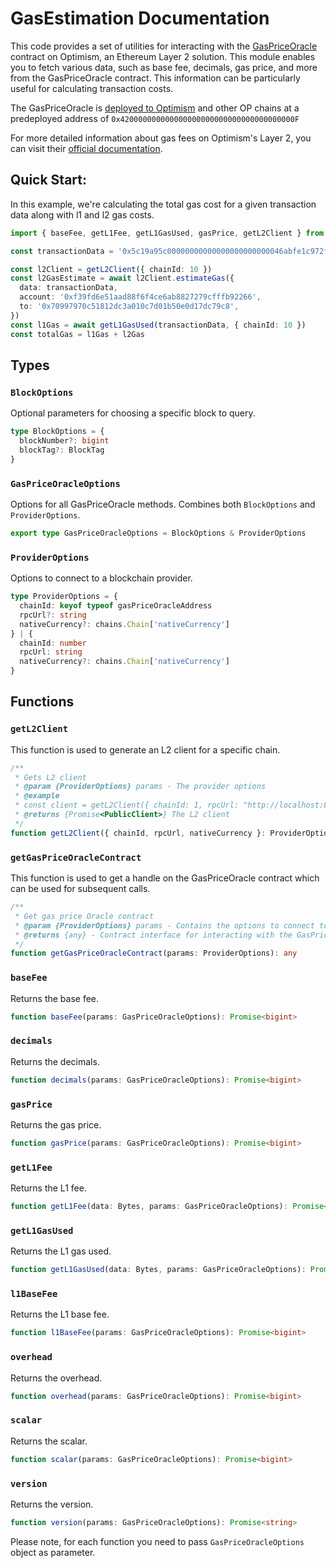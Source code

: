 # GasEstimation Documentation

This code provides a set of utilities for interacting with the [GasPriceOracle](../contracts-bedrock/contracts/l2/GasPriceOracle.sol) contract on Optimism, an Ethereum Layer 2 solution. This module enables you to fetch various data, such as base fee, decimals, gas price, and more from the GasPriceOracle contract. This information can be particularly useful for calculating transaction costs.

The GasPriceOracle is [deployed to Optimism](https://optimistic.etherscan.io/address/0x420000000000000000000000000000000000000F) and other OP chains at a predeployed address of `0x420000000000000000000000000000000000000F`

For more detailed information about gas fees on Optimism's Layer 2, you can visit their [official documentation](https://community.optimism.io/docs/developers/build/transaction-fees/#the-l2-execution-fee).

## Quick Start:
In this example, we're calculating the total gas cost for a given transaction data along with l1 and l2 gas costs.

```typescript
import { baseFee, getL1Fee, getL1GasUsed, gasPrice, getL2Client } from '@eth-optimism/contracts-ts'

const transactionData = '0x5c19a95c00000000000000000000000046abfe1c972fca43766d6ad70e1c1df72f4bb4d1'

const l2Client = getL2Client({ chainId: 10 })
const l2GasEstimate = await l2Client.estimateGas({
  data: transactionData,
  account: '0xf39fd6e51aad88f6f4ce6ab8827279cfffb92266',
  to: '0x70997970c51812dc3a010c7d01b50e0d17dc79c8',
})
const l1Gas = await getL1GasUsed(transactionData, { chainId: 10 })
const totalGas = l1Gas + l2Gas
```

## Types
### `BlockOptions`
Optional parameters for choosing a specific block to query.

```typescript
type BlockOptions = {
  blockNumber?: bigint
  blockTag?: BlockTag
}
```

### `GasPriceOracleOptions`
Options for all GasPriceOracle methods. Combines both `BlockOptions` and `ProviderOptions`.

```typescript
export type GasPriceOracleOptions = BlockOptions & ProviderOptions
```

### `ProviderOptions`
Options to connect to a blockchain provider.

```typescript
type ProviderOptions = {
  chainId: keyof typeof gasPriceOracleAddress
  rpcUrl?: string
  nativeCurrency?: chains.Chain['nativeCurrency']
} | {
  chainId: number
  rpcUrl: string
  nativeCurrency?: chains.Chain['nativeCurrency']
}
```

## Functions

### `getL2Client`
This function is used to generate an L2 client for a specific chain.

```typescript
/**
 * Gets L2 client
 * @param {ProviderOptions} params - The provider options
 * @example
 * const client = getL2Client({ chainId: 1, rpcUrl: "http://localhost:8545" });
 * @returns {Promise<PublicClient>} The L2 client
 */
function getL2Client({ chainId, rpcUrl, nativeCurrency }: ProviderOptions): Promise<PublicClient>
```

### `getGasPriceOracleContract`
This function is used to get a handle on the GasPriceOracle contract which can be used for subsequent calls.

```typescript
/**
 * Get gas price Oracle contract
 * @param {ProviderOptions} params - Contains the options to connect to a blockchain provider
 * @returns {any} - Contract interface for interacting with the GasPriceOracle
 */
function getGasPriceOracleContract(params: ProviderOptions): any
```


### `baseFee`
Returns the base fee.
```typescript
function baseFee(params: GasPriceOracleOptions): Promise<bigint>
```

### `decimals`
Returns the decimals.
```typescript
function decimals(params: GasPriceOracleOptions): Promise<bigint>
```

### `gasPrice`
Returns the gas price.
```typescript
function gasPrice(params: GasPriceOracleOptions): Promise<bigint>
```

### `getL1Fee`
Returns the L1 fee.
```typescript
function getL1Fee(data: Bytes, params: GasPriceOracleOptions): Promise<bigint>
```

### `getL1GasUsed`
Returns the L1 gas used.
```typescript
function getL1GasUsed(data: Bytes, params: GasPriceOracleOptions): Promise<bigint>
```

### `l1BaseFee`
Returns the L1 base fee.
```typescript
function l1BaseFee(params: GasPriceOracleOptions): Promise<bigint>
```

### `overhead`
Returns the overhead.
```typescript
function overhead(params: GasPriceOracleOptions): Promise<bigint>
```

### `scalar`
Returns the scalar.
```typescript
function scalar(params: GasPriceOracleOptions): Promise<bigint>
```

### `version`
Returns the version.
```typescript
function version(params: GasPriceOracleOptions): Promise<string>
```

Please note, for each function you need to pass `GasPriceOracleOptions` object as parameter.
